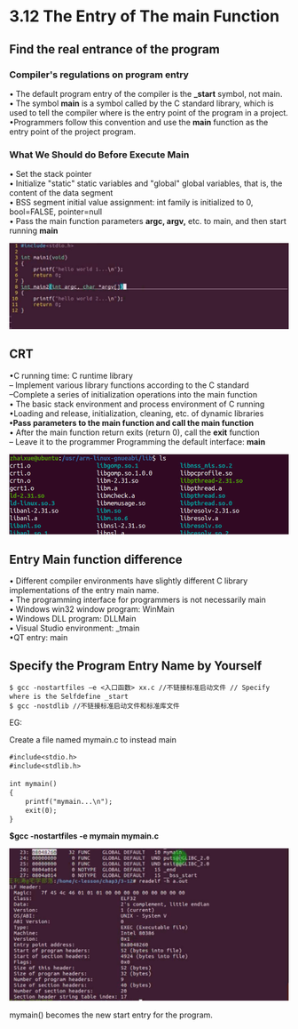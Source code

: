 # 3.12 The Entry of The main Function



## Find the real entrance of the program

### Compiler's regulations on program entry

• The default program entry of the compiler is the **_start** symbol, not main.  
• The symbol **main** is a symbol called by the C standard library, which is used to tell the compiler where is the entry point of the program in a project.  
•Programmers follow this convention and use the **main** function as the entry point of the project program.  

### What We Should do Before Execute Main

• Set the stack pointer  
• Initialize "static" static variables and "global" global variables, that is, the content of the data segment  
• BSS segment initial value assignment: int family is initialized to 0, bool=FALSE, pointer=null  
• Pass the main function parameters **argc, argv,** etc. to main, and then start running **main**  

![01](https://github.com/knightsummon/02-Computer-underlying-programming-and-system-optimization/blob/main/03%20Compile%20Linking%20and%20Run%20the%20Program/3.12%20The%20Entry%20of%20The%20main%20Function.assets/01.jpg)



## CRT 

•C running time: C runtime library  
	– Implement various library functions according to the C standard  
	–Complete a series of initialization operations into the main function  
		• The basic stack environment and process environment of C running  
		•Loading and release, initialization, cleaning, etc. of dynamic libraries  
		**•Pass parameters to the main function and call the main function**  
		• After the main function return exits (return 0), call the **exit** function  
	– Leave it to the programmer Programming the default interface: **main**  

![02](https://github.com/knightsummon/02-Computer-underlying-programming-and-system-optimization/blob/main/03%20Compile%20Linking%20and%20Run%20the%20Program/3.12%20The%20Entry%20of%20The%20main%20Function.assets/02.jpg)



## Entry Main function difference

• Different compiler environments have slightly different C library implementations of the entry main name.  
• The programming interface for programmers is not necessarily main  
• Windows win32 window program: WinMain  
• Windows DLL program: DLLMain  
• Visual Studio environment: _tmain  
•QT entry: main  



## Specify the Program Entry Name by Yourself

```shell
$ gcc -nostartfiles –e <入口函数> xx.c //不链接标准启动文件 // Specify where is the Selfdefine _start
$ gcc -nostdlib //不链接标准启动文件和标准库文件
```

EG:

Create a file named mymain.c to instead main

```
#include<stdio.h>
#include<stdlib.h>

int mymain()
{
	printf("mymain...\n");
	exit(0);
}
```

**$gcc -nostartfiles -e mymain mymain.c**



![03](https://github.com/knightsummon/02-Computer-underlying-programming-and-system-optimization/blob/main/03%20Compile%20Linking%20and%20Run%20the%20Program/3.12%20The%20Entry%20of%20The%20main%20Function.assets/03.jpg)

mymain() becomes the new start entry for the program.

